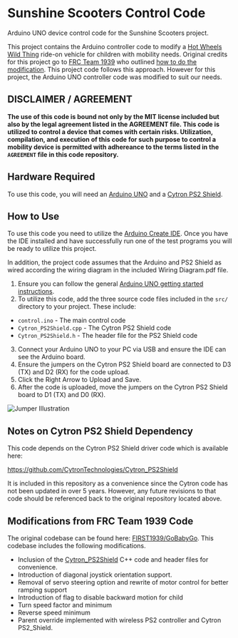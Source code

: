 # Sunshine Scooters Control Code

Arduino UNO device control code for the Sunshine Scooters project.

This project contains the Arduino controller code to modify a [Hot Wheels Wild Thing](https://fisher-price.mattel.com/shop/en-us/fp/power-wheels/power-wheels-wild-thing-orange-dfv03) ride-on vehicle for children with mobility needs. Original credits for this project go to [FRC Team 1939](https://www.frcteam1939.com) who outlined [how to do the modification](https://www.instructables.com/id/Wild-Thing-Modification/). This project code follows this approach. However for this project, the Arduino UNO controller code was modified to suit our needs.

## DISCLAIMER / AGREEMENT

**The use of this code is bound not only by the MIT license included but also by the legal agreement listed in the AGREEMENT file. This code is utilized to control a device that comes with certain risks. Utilization, compilation, and execution of this code for such purpose to control a mobility device is permitted with adhereance to the terms listed in the `AGREEMENT` file in this code repository.**

## Hardware Required

To use this code, you will need an [Arduino UNO](https://www.arduino.cc/en/Guide/ArduinoUno) and a [Cytron PS2 Shield](https://www.cytron.io/p-cytron-ps2-shield).

## How to Use

To use this code you need to utilize the [Arduino Create IDE](https://www.arduino.cc/en/Main/Create). Once you have the IDE installed and have successfully run one of the test programs you will be ready to utilize this project.

In addition, the project code assumes that the Arduino and PS2 Shield as wired according the  wiring diagram in the included Wiring Diagram.pdf file.

1. Ensure you can follow the general [Arduino UNO getting started instructions](https://www.arduino.cc/en/Guide/ArduinoUno).
2. To utilize this code, add the three source code files included in the `src/` directory to your project. These include:
- `control.ino` - The main control code
- `Cytron_PS2Shield.cpp` - The Cytron PS2 Shield code
- `Cytron_PS2Shield.h` - The header file for the PS2 Shield code
3. Connect your Arduino UNO to your PC via USB and ensure the IDE can see the Arduino board.
4. Ensure the jumpers on the Cytron PS2 Shield board are connected to D3 (TX) and D2 (RX) for the code upload.
5. Click the Right Arrow to Upload and Save.
6. After the code is uploaded, move the jumpers on the Cytron PS2 Shield board to D1 (TX) and D0 (RX).

![Jumper Illustration](https://i2.wp.com/tutorial.cytron.io/wp-content/uploads/2015/06/Picture11.jpg?resize=400%2C316&ssl=1 "Jumper Illustration")


## Notes on Cytron PS2 Shield Dependency

This code depends on the Cytron PS2 Shield driver code which is available here:

https://github.com/CytronTechnologies/Cytron_PS2Shield

It is included in this repository as a convenience since the Cytron code has not been updated in over 5 years. However, any future revisions to that code should be referenced back to the original repository located above.

## Modifications from FRC Team 1939 Code

The original codebase can be found here: [FIRST1939/GoBabyGo](https://github.com/FIRST1939/GoBabyGo). This codebase includes the following modifications.

* Inclusion of the [Cytron_PS2Shield](https://www.cytron.io/p-cytron-ps2-shield) C++ code and header files for convenience.
* Introduction of diagonal joystick orientation support.
* Removal of servo steering option and rewrite of motor control for better ramping support
* Introduction of flag to disable backward motion for child
* Turn speed factor and minimum
* Reverse speed minimum
* Parent override implemented with wireless PS2 controller and Cytron PS2_Shield.
